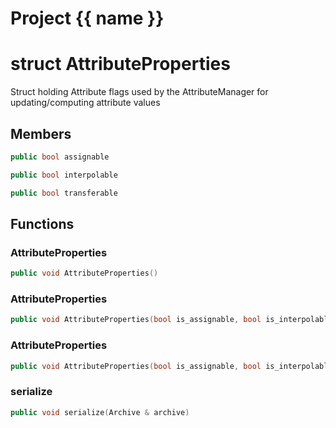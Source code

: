 <script setup>
import {useRoute} from 'vitepress'
const {path} = useRoute()
const tokens = path.split('/')
const words = tokens[2].split('-');
for (let i = 0; i < words.length; i++) {
    words[i] = words[i].charAt(0).toUpperCase() + words[i].slice(1);
    words[i] = words[i].replace('geode', 'Geode')
}
const name = words.join('-');
</script>
# Project {{ name }}

# struct AttributeProperties


 Struct holding Attribute flags used by the AttributeManager for updating/computing attribute values



## Members

```cpp
public bool assignable

```

```cpp
public bool interpolable

```

```cpp
public bool transferable

```



## Functions

### AttributeProperties

```cpp
public void AttributeProperties()
```


### AttributeProperties

```cpp
public void AttributeProperties(bool is_assignable, bool is_interpolable)
```


### AttributeProperties

```cpp
public void AttributeProperties(bool is_assignable, bool is_interpolable, bool is_transferable)
```


### serialize

```cpp
public void serialize(Archive & archive)
```




